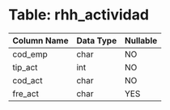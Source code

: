 # Table: rhh_actividad

| Column Name | Data Type | Nullable |
|-------------|-----------|----------|
| cod_emp | char | NO |
| tip_act | int | NO |
| cod_act | char | NO |
| fre_act | char | YES |
